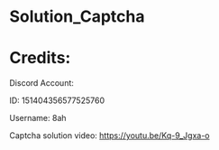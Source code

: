 # Solution_Captcha

# Credits:

Discord Account:

ID: 151404356577525760

Username: 8ah

Captcha solution video: https://youtu.be/Kq-9_Jgxa-o

